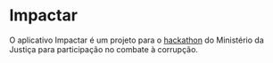 # Impactar

O aplicativo Impactar é um projeto para o [hackathon](http://justica.gov.br/labpi) do Ministério da Justiça
para participação no combate à corrupção.
